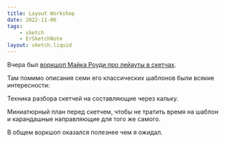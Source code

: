 ```yaml
---
title: Layout Workshop
date: 2022-11-06
tags:
    - sketch
    - ErSketchNote
layout: sketch.liquid
---
```


Вчера был [воркшоп Майка Роуди про лейауты в скетчах](https://www.eventbrite.com/e/sketchnote-layout-live-workshop-tickets-425872224287).

Там помимо описания семи его классических шаблонов были всякие интересности:

Техника разбора скетчей на составляющие через кальку.

Миниатюрный план перед скетчем, чтобы не тратить время на шаблон и карандашные направляющие для того же самого.

В общем воркшоп оказался полезнее чем я ожидал.
